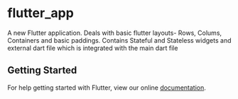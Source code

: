 # flutter_app

A new Flutter application.
Deals with basic flutter layouts- Rows, Colums, Containers and basic paddings.
Contains Stateful and Stateless widgets and external dart file
which is integrated with the main dart file

## Getting Started

For help getting started with Flutter, view our online
[documentation](https://flutter.io/).
